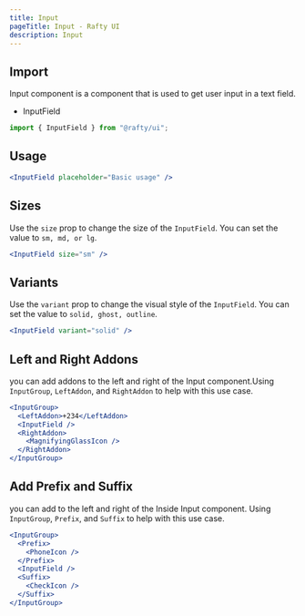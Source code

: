 ```yaml
---
title: Input
pageTitle: Input - Rafty UI
description: Input
---
```


## Import

Input component is a component that is used to get user input in a text field.

- InputField

```jsx
import { InputField } from "@rafty/ui";
```

## Usage

```jsx
<InputField placeholder="Basic usage" />
```

## Sizes

Use the `size` prop to change the size of the `InputField`. You can set the value to `sm, md, or lg`.

```jsx
<InputField size="sm" />
```

## Variants

Use the `variant` prop to change the visual style of the `InputField`. You can set the value to `solid, ghost, outline`.

```jsx
<InputField variant="solid" />
```

## Left and Right Addons

you can add addons to the left and right of the Input component.Using `InputGroup`, `LeftAddon`, and `RightAddon` to help with this use case.

```jsx
<InputGroup>
  <LeftAddon>+234</LeftAddon>
  <InputField />
  <RightAddon>
    <MagnifyingGlassIcon />
  </RightAddon>
</InputGroup>
```

## Add Prefix and Suffix

you can add to the left and right of the Inside Input component. Using `InputGroup`, `Prefix`, and `Suffix` to help with this use case.

```jsx
<InputGroup>
  <Prefix>
    <PhoneIcon />
  </Prefix>
  <InputField />
  <Suffix>
    <CheckIcon />
  </Suffix>
</InputGroup>
```
